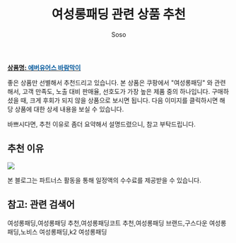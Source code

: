 ﻿---
layout: post
title:  "여성롱패딩 관련 상품 추천"
author: Soso
categories: [ 패션의류 ]
tags: [여성롱패딩,여성롱패딩 추천,여성롱패딩코트 추천,여성롱패딩 브랜드,구스다운 여성롱패딩,노비스 여성롱패딩,k2 여성롱패딩]
image: https://ads-partners.coupang.com/image1/1s03ZP2yL-HIiu271rUPmSRnps6WgrrOg_WGca21567sPvYGgdlQQJxsu8cmN5ZCuJg2GqxhDFAMIEWLUNXmM96m--HUTvgZJ6J69QEZwH8VKq9gmMMf29EwBz-FSnCib9sU6UpU8al_83K11O4nXKM_XRRONI8zmXAyD_ORm7IU-CtgLgjzz_-C6QJIOofRxJpbLrslG_r8XOdtJRwpgjK0FsWaAxypskPOCo_-9C9FFca3kSxfxF7AAKRMiaeOe2fBt90Q-91EQJifAeFFx3WwtSHVFkpExLIhH7xF5h3OSZwMhw== 
description: "쿠팡에서 여성롱패딩 관련 상품으로 가장 고객 선호도가 높은 제품 중 하나입니다."
---

<a href="https://link.coupang.com/re/AFFSDP?lptag=AF5673682&pageKey=6893013338&itemId=16553780355&vendorItemId=83740136729&traceid=V0-153-f89c1253fff92e5f&clickBeacon=BRNWvd3I21edQiRPV0fEbbJqiTMecGpv9gL0uv%2FtLLoRjbRrotKSvrsqThFJ6hkvkBV5WTCTa1je25GPmHH9IzqAJpyIOFTSVk4SbRJih4aa0RS2vx7W4ht50LnVVb5irgPBkVL8toE766bqxQ3nSffeBLI834NZehqFGTzflL31Q77W1Kgc0VftsGwgyn4l0ff1GP1mVn95QOzP42VeXzDelszWI05X1zSD5EZCmdnFZk2sg4%2B8ZpldCkJEj3Q%2FSmtN6aW6zhrc%2BgvBjV%2FBw8VxaVHIb0w%2BStgLR68WK28BAWgjLkq8I6Q3YFtA1ks%2BeqPvoRW0XuGWYnTK9NFC0PvMWrwM6eDntMnYKhq0fAGUwwdF8GMsUQI1wuNLFv2KhqRenJ19JpN3F4xenRraTYEp9HCKr5uDDMweMZiU64iG7kfKFpEp1EZERQ8ldVBtGPB%2B0dzQZceXTGttwIZcHIL9xNbpRu%2Fi08NMdbkSb%2Fov16ilVTnq9Z2Exxy6LmvD8xgUjb9u%2FC0CbMTEyb6RiTAQb5T%2Bbg1L9WB5PIS%2B8yOyCrSlTusy4umiVmsF0SSDPBzetJZ%2Bnoy5BPCiozeHKThWPM5AciyfUpfyLWVqO0r2r8C3ds1BWSzhm4y5uMwEvYa6ygj0Scy1iZyhUHNKhdAGKf9ZXCJCYU%2Fq%2FS4cituFHc8tY%2FSO4pwbe3l700iNhG6u17oedpc5zMuV%2B9eibA3y9i8HHMWJVs%2FUanv1XLMt8dvkblbLsFGu3MFo3gAga7%2FVoeac9Juu4hvd6IzaQEuYQnjQv90dUpSb4KsdtUVC1OxuRlJmzr%2BL4%2FQATeNj%2BdtEDT7bbcMo8eltMzBpeXT6T%2F2P1kWolmMwzFX3MgeBzq4Cwcc6kXX%2FqQVtpoWP&requestid=20231116175220579315319492&token=31850C%7CMIXED"><b>상품명: <font color='#01579B'>에버유어스 바람막이</font></b></a>

좋은 상품만 선별해서 추천드리고 있습니다.
본 상품은 쿠팡에서 "여성롱패딩" 와 관련해서, 고객 만족도, 노출 대비 판매율, 선호도가 가장 높은 제품 중의 하나입니다.
구매하셨을 때, 크게 후회가 되지 않을 상품으로 보시면 됩니다. 
다음 이미지를 클릭하시면 해당 상품에 대한 상세 내용을 보실 수 있습니다.

바쁘시다면, 추천 이유로 좀더 요약해서 설명드렸으니, 참고 부탁드립니다.

## 추천 이유 

<a href="https://link.coupang.com/re/AFFSDP?lptag=AF5673682&pageKey=6893013338&itemId=16553780355&vendorItemId=83740136729&traceid=V0-153-f89c1253fff92e5f&clickBeacon=BRNWvd3I21edQiRPV0fEbbJqiTMecGpv9gL0uv%2FtLLoRjbRrotKSvrsqThFJ6hkvkBV5WTCTa1je25GPmHH9IzqAJpyIOFTSVk4SbRJih4aa0RS2vx7W4ht50LnVVb5irgPBkVL8toE766bqxQ3nSffeBLI834NZehqFGTzflL31Q77W1Kgc0VftsGwgyn4l0ff1GP1mVn95QOzP42VeXzDelszWI05X1zSD5EZCmdnFZk2sg4%2B8ZpldCkJEj3Q%2FSmtN6aW6zhrc%2BgvBjV%2FBw8VxaVHIb0w%2BStgLR68WK28BAWgjLkq8I6Q3YFtA1ks%2BeqPvoRW0XuGWYnTK9NFC0PvMWrwM6eDntMnYKhq0fAGUwwdF8GMsUQI1wuNLFv2KhqRenJ19JpN3F4xenRraTYEp9HCKr5uDDMweMZiU64iG7kfKFpEp1EZERQ8ldVBtGPB%2B0dzQZceXTGttwIZcHIL9xNbpRu%2Fi08NMdbkSb%2Fov16ilVTnq9Z2Exxy6LmvD8xgUjb9u%2FC0CbMTEyb6RiTAQb5T%2Bbg1L9WB5PIS%2B8yOyCrSlTusy4umiVmsF0SSDPBzetJZ%2Bnoy5BPCiozeHKThWPM5AciyfUpfyLWVqO0r2r8C3ds1BWSzhm4y5uMwEvYa6ygj0Scy1iZyhUHNKhdAGKf9ZXCJCYU%2Fq%2FS4cituFHc8tY%2FSO4pwbe3l700iNhG6u17oedpc5zMuV%2B9eibA3y9i8HHMWJVs%2FUanv1XLMt8dvkblbLsFGu3MFo3gAga7%2FVoeac9Juu4hvd6IzaQEuYQnjQv90dUpSb4KsdtUVC1OxuRlJmzr%2BL4%2FQATeNj%2BdtEDT7bbcMo8eltMzBpeXT6T%2F2P1kWolmMwzFX3MgeBzq4Cwcc6kXX%2FqQVtpoWP&requestid=20231116175220579315319492&token=31850C%7CMIXED"><img src="https://thumbnail9.coupangcdn.com/thumbnails/remote/q89/image/vendor_inventory/81f3/a5f620fb26363246e2287c080fecfc52454f6ecf55f81c01117f4f71eec1.jpg"></a> 

본 블로그는 파트너스 활동을 통해 일정액의 수수료를 제공받을 수 있습니다.

## 참고: 관련 검색어    
여성롱패딩,여성롱패딩 추천,여성롱패딩코트 추천,여성롱패딩 브랜드,구스다운 여성롱패딩,노비스 여성롱패딩,k2 여성롱패딩